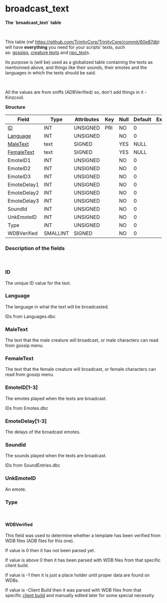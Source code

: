 # broadcast\_text

**The \`broadcast\_text\` table**

 

This table (ref <https://github.com/TrinityCore/TrinityCore/commit/60e87db>) will have **everything** you need for your scripts' texts, such as: [gossips](gossip_menu_option), [creature texts](creature_text) and [npc\_text](npc_text)s.

Its purpose is (will be) used as a globalized table containing the texts as mentionned above, and things like their sounds, their emotes and the languages in which the texts should be said.

 

All the values are from sniffs (ADBVerified) so, don't add things in it - Kinzcool.

**Structure**

| Field                                    | Type        | Attributes | Key | Null | Default | Extra | Comment |
|------------------------------------------|-------------|------------|-----|------|---------|-------|---------|
| [ID](#broadcast_text-ID)                 | INT     | UNSIGNED   | PRI | NO   | 0       |       |         |
| [Language](#broadcast_text-Language)     | INT     | UNSIGNED   |     | NO   | 0       |       |         |
| [MaleText](#broadcast_text-MaleText)     | text        | SIGNED     |     | YES  | NULL    |       |         |
| [FemaleText](#broadcast_text-FemaleText) | text        | SIGNED     |     | YES  | NULL    |       |         |
| EmoteID1                                 | INT     | UNSIGNED   |     | NO   | 0       |       |         |
| EmoteID2                                 | INT     | UNSIGNED   |     | NO   | 0       |       |         |
| EmoteID3                                 | INT     | UNSIGNED   |     | NO   | 0       |       |         |
| EmoteDelay1                              | INT     | UNSIGNED   |     | NO   | 0       |       |         |
| EmoteDelay2                              | INT     | UNSIGNED   |     | NO   | 0       |       |         |
| EmoteDelay3                              | INT     | UNSIGNED   |     | NO   | 0       |       |         |
| SoundId                                  | INT     | UNSIGNED   |     | NO   | 0       |       |         |
| UnkEmoteID                               | INT     | UNSIGNED   |     | NO   | 0       |       |         |
| Type                                     | INT     | UNSIGNED   |     | NO   | 0       |       |         |
| WDBVerified                              | SMALLINT | SIGNED     |     | NO   | 0       |       |         |

### Description of the fields

 

### ID

The unique ID value for the text.

### Language

The language in what the text will be broadcasted.

IDs from Languages.dbc

### MaleText

The text that the male creature will broadcast, or male characters can read from gossip menu.

### FemaleText

The text that the female creature will broadcast, or female characters can read from gossip menu.

### EmoteID\[1-3\]

The emotes played when the texts are broadcast.

IDs from Emotes.dbc

### EmoteDelay\[1-3\]

The delays of the broadcast emotes.

### SoundId

The sounds played when the texts are broadcast.

IDs from SoundEntries.dbc

### UnkEmoteID

An emote.

### Type

 

#### WDBVerified

This field was used to determine whether a template has been verified from WDB files (ADB files for this one).

If value is 0 then it has not been parsed yet.

If value is above 0 then it has been parsed with WDB files from that specific client build.

If value is -1 then it is just a place holder until proper data are found on WDBs.

If value is -Client Build then it was parsed with WDB files from that specific [client build](http://archive.trinitycore.info/DB:Auth:realmlist#gamebuild "DB:Auth:realmlist") and manually edited later for some special necessity.

 
